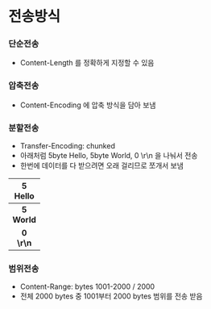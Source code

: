 # 전송방식

### 단순전송
- Content-Length 를 정확하게 지정할 수 있음

### 압축전송
- Content-Encoding 에 압축 방식을 담아 보냄

### 분할전송
- Transfer-Encoding: chunked
- 아래처럼 5byte Hello, 5byte World, 0 \r\n 을 나눠서 전송
- 한번에 데이터를 다 받으려면 오래 걸리므로 쪼개서 보냄

| 5<br/>Hello |
|:-----------:|
| **5<br/>World** |
| **0<br/>\r\n**  |


### 범위전송
- Content-Range: bytes 1001-2000 / 2000
- 전체 2000 bytes 중 1001부터 2000 bytes 범위를 전송 받음




